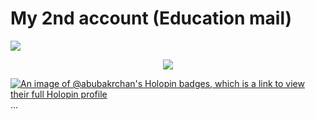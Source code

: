<h1>My 2nd account (Education mail)</h1>
<a href="https://github.com/Abubakrce19" {:target="_blank" rel="noopener"}>
  <img src="https://user-images.githubusercontent.com/89600478/197259196-0e2f20d8-854b-4f01-8fd0-0458e40a0c6a.png"/>
</a>


 <p align="center">
  <img src="https://capsule-render.vercel.app/api?type=waving&color=gradient&text=Hi%20Abubakar%20Here%20🤍&fontSize=30&height=120&width=100%&section=header"/>
</p></a>

[![An image of @abubakrchan's Holopin badges, which is a link to view their full Holopin profile](https://holopin.me/abubakrchan)](https://holopin.io/@abubakrchan)
...
